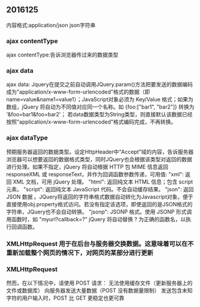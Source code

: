 ## 2016125
内容格式:application/json json字符串

### ajax contentType
ajax contentType:告诉浏览器传过来的数据类型  
### ajax data
ajax data: Jquery在提交之前自动调用JQuery.param()方法把要发送的数据编码成为"application/x-www-form-urlencoded"格式的数据（即 name=value&name1=value1）；JavaScript对象必须为 Key/Value 格式；如果为数组，jQuery 将自动为不同值对应同一个名称。如 {foo:["bar1", "bar2"]} 转换为 '&foo=bar1&foo=bar2'；
若data数据类型为String类型，则直接默认该数据已经按照"application/x-www-form-urlencoded"格式编码完成，不再转换。  
### ajax dataType 
预期服务器返回的数据类型。设定HttpHeader中“Accept”域的内容，告诉服务器浏览器可以想要返回的数据格式类型，同时JQuery也会根据该类型对返回的数据进行处理。如果不指定，jQuery 将自动根据 HTTP 包 MIME 信息返回 responseXML 或 responseText，并作为回调函数参数传递，可用值:
"xml": 返回 XML 文档，可用 jQuery 处理。
"html": 返回纯文本 HTML 信息；包含 script 元素。
"script": 返回纯文本 JavaScript 代码。不会自动缓存结果。
"json": 返回 JSON 数据 。JQuery将返回的字符串格式数据自动转化为Javascript对象，便于直接使用obj.property格式访问。若没有指定该选项，即使返回的是JSON格式的字符串，JQuery也不会自动转换。
"jsonp": JSONP 格式。使用 JSONP 形式调用函数时，如 "myurl?callback=?" jQuery 将自动替换 ? 为正确的函数名，以执行回调函数。


### XMLHttpRequest 用于在后台与服务器交换数据。这意味着可以在不重新加载整个网页的情况下，对网页的某部分进行更新


### XMLHttpRequest
然而，在以下情况中，请使用 POST 请求：
无法使用缓存文件（更新服务器上的文件或数据库）
向服务器发送大量数据（POST 没有数据量限制）
发送包含未知字符的用户输入时，POST 比 GET 更稳定也更可靠
